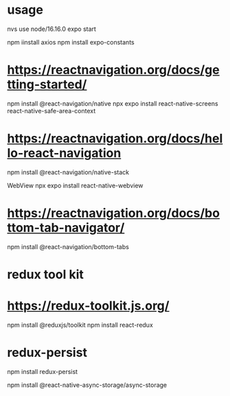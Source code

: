 # usage

nvs use node/16.16.0
expo start

npm iinstall axios
npm install expo-constants

# https://reactnavigation.org/docs/getting-started/

npm install @react-navigation/native
npx expo install react-native-screens react-native-safe-area-context

# https://reactnavigation.org/docs/hello-react-navigation

npm install @react-navigation/native-stack

WebView
npx expo install react-native-webview

# https://reactnavigation.org/docs/bottom-tab-navigator/

npm install @react-navigation/bottom-tabs

# redux tool kit

# https://redux-toolkit.js.org/

npm install @reduxjs/toolkit
npm install react-redux

# redux-persist

npm install redux-persist

npm install @react-native-async-storage/async-storage
